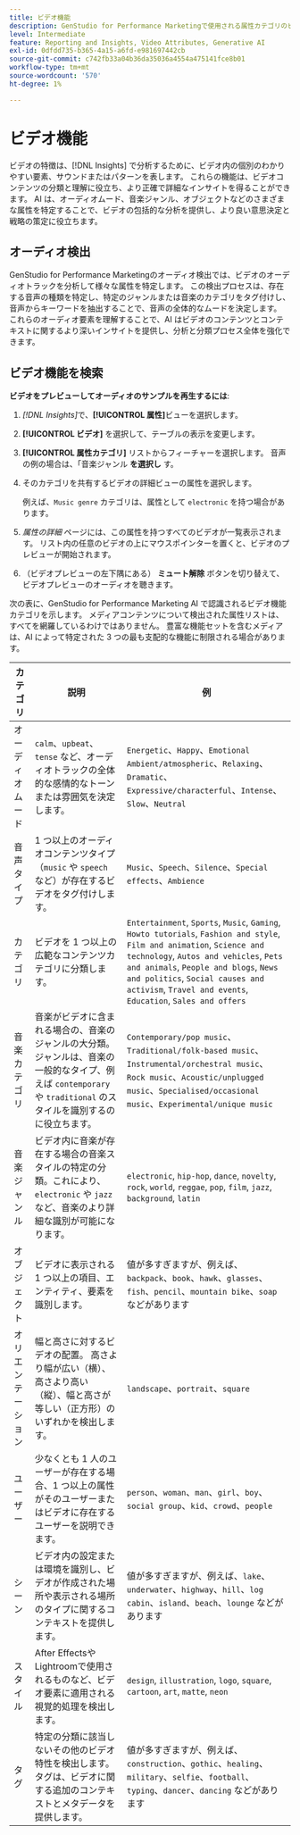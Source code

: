 ```yaml
---
title: ビデオ機能
description: GenStudio for Performance Marketingで使用される属性カテゴリのビデオ機能について説明します。
level: Intermediate
feature: Reporting and Insights, Video Attributes, Generative AI
exl-id: 0dfdd735-b365-4a15-a6fd-e981697442cb
source-git-commit: c742fb33a04b36da35036a4554a475141fce8b01
workflow-type: tm+mt
source-wordcount: '570'
ht-degree: 1%

---
```


# ビデオ機能

ビデオの特徴は、[!DNL Insights] で分析するために、ビデオ内の個別のわかりやすい要素、サウンドまたはパターンを表します。 これらの機能は、ビデオコンテンツの分類と理解に役立ち、より正確で詳細なインサイトを得ることができます。 AI は、オーディオムード、音楽ジャンル、オブジェクトなどのさまざまな属性を特定することで、ビデオの包括的な分析を提供し、より良い意思決定と戦略の策定に役立ちます。

## オーディオ検出

GenStudio for Performance Marketingのオーディオ検出では、ビデオのオーディオトラックを分析して様々な属性を特定します。 この検出プロセスは、存在する音声の種類を特定し、特定のジャンルまたは音楽のカテゴリをタグ付けし、音声からキーワードを抽出することで、音声の全体的なムードを決定します。 これらのオーディオ要素を理解することで、AI はビデオのコンテンツとコンテキストに関するより深いインサイトを提供し、分析と分類プロセス全体を強化できます。

## ビデオ機能を検索

**ビデオをプレビューしてオーディオのサンプルを再生するには**:

1. _[!DNL Insights]_&#x200B;で、**[!UICONTROL 属性]**&#x200B;ビューを選択します。

1. **[!UICONTROL ビデオ]** を選択して、テーブルの表示を変更します。

1. **[!UICONTROL 属性カテゴリ]** リストからフィーチャーを選択します。 音声の例の場合は、「音楽ジャンル **を選択し** す。

1. そのカテゴリを共有するビデオの詳細ビューの属性を選択します。

   例えば、`Music genre` カテゴリは、属性として `electronic` を持つ場合があります。

1. _属性の詳細_ ページには、この属性を持つすべてのビデオが一覧表示されます。 リスト内の任意のビデオの上にマウスポインターを置くと、ビデオのプレビューが開始されます。

1. （ビデオプレビューの左下隅にある） **ミュート解除** ボタンを切り替えて、ビデオプレビューのオーディオを聴きます。

次の表に、GenStudio for Performance Marketing AI で認識されるビデオ機能カテゴリを示します。 メディアコンテンツについて検出された属性リストは、すべてを網羅しているわけではありません。 豊富な機能セットを含むメディアは、AI によって特定された 3 つの最も支配的な機能に制限される場合があります。

<!-- For the writer: turn off word wrap to work with these tables. Option + Z -->

| カテゴリ | 説明 | 例 |
| ------------------- | ------------------------------------------------------------------------------------------------------------ | --------------------------------------------------------------------------------------- |
| オーディオムード | `calm`、`upbeat`、`tense` など、オーディオトラックの全体的な感情的なトーンまたは雰囲気を決定します。 | `Energetic`、`Happy`、`Emotional Ambient/atmospheric`、`Relaxing`、`Dramatic`、`Expressive/characterful`、`Intense`、`Slow`、`Neutral` |
| 音声タイプ | 1 つ以上のオーディオコンテンツタイプ（`music` や `speech` など）が存在するビデオをタグ付けします。 | `Music`、`Speech`、`Silence`、`Special effects`、`Ambience` |
| カテゴリ | ビデオを 1 つ以上の広範なコンテンツカテゴリに分類します。 | `Entertainment`, `Sports`, `Music`, `Gaming`, `Howto tutorials`, `Fashion and style`, `Film and animation`, `Science and technology`, `Autos and vehicles`, `Pets and animals`, `People and blogs`, `News and politics`, `Social causes and activism`, `Travel and events`, `Education`, `Sales and offers` |
| 音楽カテゴリ | 音楽がビデオに含まれる場合の、音楽のジャンルの大分類。 ジャンルは、音楽の一般的なタイプ、例えば `contemporary` や `traditional` のスタイルを識別するのに役立ちます。 | `Contemporary/pop music`、`Traditional/folk-based music`、`Instrumental/orchestral music`、`Rock music`、`Acoustic/unplugged music`、`Specialised/occasional music`、`Experimental/unique music` |
| 音楽ジャンル | ビデオ内に音楽が存在する場合の音楽スタイルの特定の分類。これにより、`electronic` や `jazz` など、音楽のより詳細な識別が可能になります。 | `electronic`, `hip-hop`, `dance`, `novelty`, `rock`, `world`, `reggae`, `pop`, `film`, `jazz`, `background`, `latin` |
| オブジェクト | ビデオに表示される 1 つ以上の項目、エンティティ、要素を識別します。 | 値が多すぎますが、例えば、`backpack`、`book`、`hawk`、`glasses`、`fish`、`pencil`、`mountain bike`、`soap` などがあります |
| オリエンテーション | 幅と高さに対するビデオの配置。 高さより幅が広い（横）、高さより高い（縦）、幅と高さが等しい（正方形）のいずれかを検出します。 | `landscape`、`portrait`、`square` |
| ユーザー | 少なくとも 1 人のユーザーが存在する場合、1 つ以上の属性がそのユーザーまたはビデオに存在するユーザーを説明できます。 | `person`、`woman`、`man`、`girl`、`boy`、`social group`、`kid`、`crowd`、`people` |
| シーン | ビデオ内の設定または環境を識別し、ビデオが作成された場所や表示される場所のタイプに関するコンテキストを提供します。 | 値が多すぎますが、例えば、`lake`、`underwater`、`highway`、`hill`、`log cabin`、`island`、`beach`、`lounge` などがあります |
| スタイル | After EffectsやLightroomで使用されるものなど、ビデオ要素に適用される視覚的処理を検出します。 | `design`, `illustration`, `logo`, `square`, `cartoon`, `art`, `matte`, `neon` |
| タグ | 特定の分類に該当しないその他のビデオ特性を検出します。 タグは、ビデオに関する追加のコンテキストとメタデータを提供します。 | 値が多すぎますが、例えば、`construction`、`gothic`、`healing`、`military`、`selfie`、`football`、`typing`、`dancer`、`dancing` などがあります |
